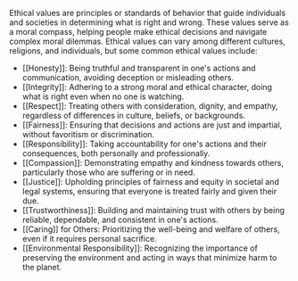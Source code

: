 Ethical values are principles or standards of behavior that guide individuals and societies in determining what is right and wrong. These values serve as a moral compass, helping people make ethical decisions and navigate complex moral dilemmas. Ethical values can vary among different cultures, religions, and individuals, but some common ethical values include:

- [[Honesty]]: Being truthful and transparent in one's actions and communication, avoiding deception or misleading others.
- [[Integrity]]: Adhering to a strong moral and ethical character, doing what is right even when no one is watching.
- [[Respect]]: Treating others with consideration, dignity, and empathy, regardless of differences in culture, beliefs, or backgrounds.
- [[Fairness]]: Ensuring that decisions and actions are just and impartial, without favoritism or discrimination.
- [[Responsibility]]: Taking accountability for one's actions and their consequences, both personally and professionally.
- [[Compassion]]: Demonstrating empathy and kindness towards others, particularly those who are suffering or in need.
- [[Justice]]: Upholding principles of fairness and equity in societal and legal systems, ensuring that everyone is treated fairly and given their due.
- [[Trustworthiness]]: Building and maintaining trust with others by being reliable, dependable, and consistent in one's actions.
- [[Caring]] for Others: Prioritizing the well-being and welfare of others, even if it requires personal sacrifice.
- [[Environmental Responsibility]]: Recognizing the importance of preserving the environment and acting in ways that minimize harm to the planet.

